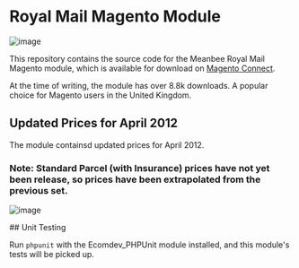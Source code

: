 # Royal Mail Magento Module

![image](http://up.nicksays.co.uk/200k1j35411o2i0Y0N3S/RoyalMail.png)

This repository contains the source code for the Meanbee Royal Mail Magento module, which is available for download on [Magento Connect](http://www.magentocommerce.com/magento-connect/meanbee-royal-mail-domestic-and-international-shipping.html).

At the time of writing, the module has over 8.8k downloads.  A popular choice for Magento users in the United Kingdom.

## Updated Prices for April 2012

The module containsd updated prices for April 2012.

### Note: Standard Parcel (with Insurance) prices have not yet been release, so prices have been extrapolated from the previous set.

![image](http://up.nicksays.co.uk/263L251d1T2R3c1i1H1u/Screen%20Shot%202012-04-27%20at%2011.58.31.png)

## Unit Testing

Run `phpunit` with the Ecomdev_PHPUnit module installed, and this module's tests will be picked up.